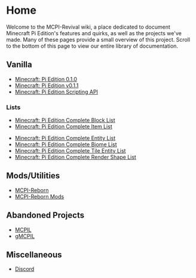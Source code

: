 # Home

Welcome to the MCPI-Revival wiki, a place dedicated to document
Minecraft Pi Edition's features and quirks, as well as the projects
we've made. Many of these pages provide a small overview of this
project. Scroll to the bottom of this page to view our entire library of
documentation.

## Vanilla

* [Minecraft: Pi Edition 0.1.0](Game/Version_0.1.0.md)
* [Minecraft: Pi Edition v0.1.1](Game/Version_0.1.1.md)
* [Minecraft: Pi Edition Scripting API](Game/Scripting_API.md)

### Lists

* [Minecraft: Pi Edition Complete Block List](Game/Lists/Block_List.md)
* [Minecraft: Pi Edition Complete Item List](Game/Lists/Item_List.md)
- [Minecraft: Pi Edition Complete Entity List](Game/Lists/Entity_List.md)
- [Minecraft: Pi Edition Complete Biome List](Game/Lists/Biome_List.md)
- [Minecraft: Pi Edition Complete Tile Entity List](Game/Lists/Tile_Entity_List.md)
- [Minecraft: Pi Edition Complete Render Shape List](Game/Lists/Render_Shape_List.md)

## Mods/Utilities

* [MCPI-Reborn](Reborn/Introduction.md)
* [MCPI-Reborn Mods](Reborn/Other_Mods.md)

## Abandoned Projects

* [MCPIL](Abandoned/MCPIL.md)
* [gMCPIL](Abandoned/GMCPIL.md)

## Miscellaneous

* [Discord](https://discord.com/invite/aDqejQGMMy)
